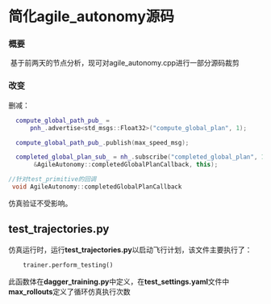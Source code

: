 # 简化agile_autonomy源码

### 概要

​	基于前两天的节点分析，现可对agile_autonomy.cpp进行一部分源码裁剪

### 改变

删减：

```C++
  compute_global_path_pub_ =
      pnh_.advertise<std_msgs::Float32>("compute_global_plan", 1);

  compute_global_path_pub_.publish(max_speed_msg);

  completed_global_plan_sub_ = nh_.subscribe("completed_global_plan", 1,
       &AgileAutonomy::completedGlobalPlanCallback, this);

//针对test_primitive的回调
 void AgileAutonomy::completedGlobalPlanCallback
```

仿真验证不受影响。



## test_trajectories.py

仿真运行时，运行**test_trajectories.py**以启动飞行计划，该文件主要执行了：

```python
    trainer.perform_testing()
```

此函数体在**dagger_training.py**中定义，在**test_settings.yaml**文件中**max_rollouts**定义了循环仿真执行次数

